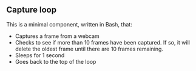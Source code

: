 ## Capture loop

This is a minimal component, written in Bash, that:

- Captures a frame from a webcam
- Checks to see if more than 10 frames have been captured. If so, it will delete the oldest frame until there are 10
  frames remaining.
- Sleeps for 1 second
- Goes back to the top of the loop
